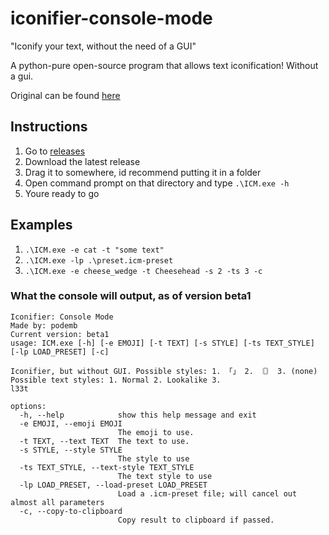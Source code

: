 # iconifier-console-mode
"Iconify your text, without the need of a GUI"

A python-pure open-source program that allows text iconification! Without a gui.

Original can be found [here](https://github.com/error4OA/iconifier)

## Instructions
1. Go to [releases](https://github.com/error4OA/iconifier-console-mode/releases)
2. Download the latest release
3. Drag it to somewhere, id recommend putting it in a folder
4. Open command prompt on that directory and type `.\ICM.exe -h`
5. Youre ready to go

## Examples
1. `.\ICM.exe -e cat -t "some text"`
2. `.\ICM.exe -lp .\preset.icm-preset`
3. `.\ICM.exe -e cheese_wedge -t Cheesehead -s 2 -ts 3 -c`

### What the console will output, as of version beta1
```
Iconifier: Console Mode
Made by: podemb
Current version: beta1
usage: ICM.exe [-h] [-e EMOJI] [-t TEXT] [-s STYLE] [-ts TEXT_STYLE] [-lp LOAD_PRESET] [-c]

Iconifier, but without GUI. Possible styles: 1. 「」 2. 〘〙 3. (none) Possible text styles: 1. Normal 2. Lookalike 3.
l33t

options:
  -h, --help            show this help message and exit
  -e EMOJI, --emoji EMOJI
                        The emoji to use.
  -t TEXT, --text TEXT  The text to use.
  -s STYLE, --style STYLE
                        The style to use
  -ts TEXT_STYLE, --text-style TEXT_STYLE
                        The text style to use
  -lp LOAD_PRESET, --load-preset LOAD_PRESET
                        Load a .icm-preset file; will cancel out almost all parameters
  -c, --copy-to-clipboard
                        Copy result to clipboard if passed.
```
